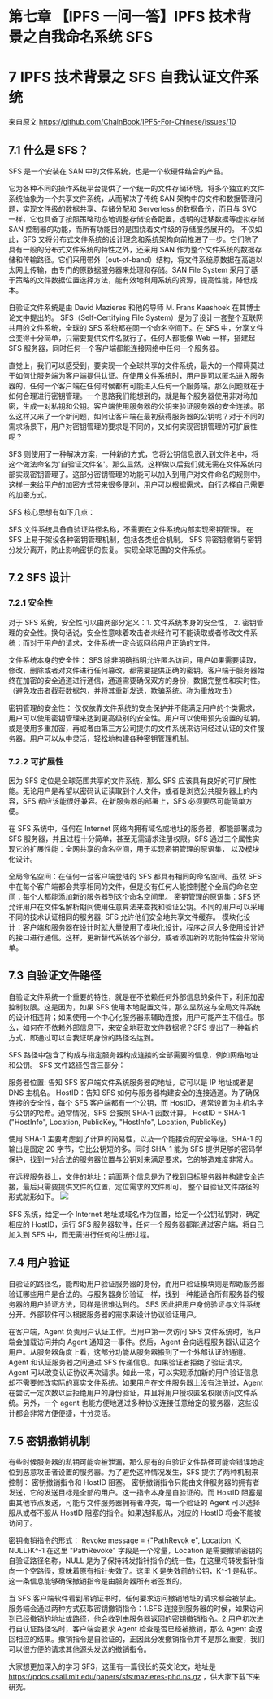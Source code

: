 # 第七章 【IPFS 一问一答】IPFS 技术背景之自我命名系统 SFS

# 7 IPFS 技术背景之 SFS 自我认证文件系统

来自原文 https://github.com/ChainBook/IPFS-For-Chinese/issues/10

## 7.1 什么是 SFS？

SFS 是一个安装在 SAN 中的文件系统，也是一个软硬件结合的产品。

它为各种不同的操作系统平台提供了一个统一的文件存储环境，将多个独立的文件系统抽象为一个共享文件系统，从而解决了传统 SAN 架构中的文件和数据管理问题，实现文件级的数据共享、存储分配和 Serverless 的数据备份，而且与 SVC 一样，它也具备了按照策略动态地调整存储设备配置，透明的迁移数据等虚拟存储 SAN 控制器的功能，而所有功能目的是围绕着文件级的存储服务展开的。 不仅如此，SFS 又将分布式文件系统的设计理念和系统架构向前推进了一步。它们除了具有一般的分布式文件系统的特性之外，还采用 SAN 作为整个文件系统的数据存储和传输路径。它们采用带外（out-of-band）结构，将文件系统原数据在高速以太网上传输，由专门的原数据服务器来处理和存储。SAN File System 采用了基于策略的文件数据位置选择方法，能有效地利用系统的资源，提高性能，降低成本。

自验证文件系统是由 David Mazieres 和他的导师 M. Frans Kaashoek 在其博士论文中提出的。 SFS（Self-Certifying File System）是为了设计一套整个互联网共用的文件系统，全球的 SFS 系统都在同一个命名空间下。在 SFS 中，分享文件会变得十分简单，只需要提供文件名就行了。任何人都能像 Web 一样，搭建起 SFS 服务器，同时任何一个客户端都能连接网络中任何一个服务器。

直觉上，我们可以感受到，要实现一个全球共享的文件系统，最大的一个障碍莫过于如何让服务端为客户端提供认证。在使用文件系统时，用户是可以匿名进入服务器的，任何一个客户端在任何时候都有可能进入任何一个服务端。那么问题就在于如何合理进行密钥管理。一个思路我们能想到的，就是每个服务器使用非对称加密，生成一对私钥和公钥。客户端使用服务器的公钥来验证服务器的安全连接。那么这样又来了一个新问题，如何让客户端在最初获得服务器的公钥呢？对于不同的需求场景下，用户对密钥管理的要求是不同的，又如何实现密钥管理的可扩展性呢？

SFS 则使用了一种解决方案，一种新的方式，它将公钥信息嵌入到文件名中，将这个做法命名为'自验证文件名'。那么显然，这样做以后我们就无需在文件系统内部实现密钥管理了。这部分密钥管理的功能可以加入到用户对文件命名的规则中。这样一来给用户的加密方式带来很多便利，用户可以根据需求，自行选择自己需要的加密方式。

SFS 核心思想有如下几点：

SFS 文件系统具备自验证路径名称，不需要在文件系统内部实现密钥管理。 在 SFS 上易于架设各种密钥管理机制，包括各类组合机制。 SFS 将密钥撤销与密钥分发分离开，防止影响密钥的恢复。 实现全球范围的文件系统。

## 7.2 SFS 设计

### 7.2.1 安全性

对于 SFS 系统，安全性可以由两部分定义：1\. 文件系统本身的安全性， 2\. 密钥管理的安全性。换句话说，安全性意味着攻击者未经许可不能读取或者修改文件系统；而对于用户的请求，文件系统一定会返回给用户正确的文件。

文件系统本身的安全性： SFS 除非明确指明允许匿名访问，用户如果需要读取，修改，删除或者对文件进行任何篡改，都需要提供正确的密钥。客户端于服务器始终在加密的安全通道进行通信，通道需要确保双方的身份，数据完整性和实时性。（避免攻击者截获数据包，并将其重新发送，欺骗系统。称为重放攻击）

密钥管理的安全性： 仅仅依靠文件系统的安全保护并不能满足用户的个类需求，用户可以使用密钥管理来达到更高级别的安全性。用户可以使用预先设置的私钥，或是使用多重加密，再或者由第三方公司提供的文件系统来访问经过认证的文件服务器。用户可以从中灵活，轻松地构建各种密钥管理机制。

### 7.2.2 可扩展性

因为 SFS 定位是全球范围共享的文件系统，那么 SFS 应该具有良好的可扩展性能。无论用户是希望以密码认证读取到个人文件，或者是浏览公共服务器上的内容，SFS 都应该能很好兼容。在新服务器的部署上，SFS 必须要尽可能简单方便。

在 SFS 系统中，任何在 Internet 网络内拥有域名或地址的服务器，都能部署成为 SFS 服务器，并且过程十分简单，甚至无需请求注册权限。SFS 通过三个属性实现它的扩展性能：全网共享的命名空间，用于实现密钥管理的原语集， 以及模块化设计。

全局命名空间：在任何一台客户端登陆的 SFS 都具有相同的命名空间。虽然 SFS 中在每个客户端都会共享相同的文件，但是没有任何人能控制整个全局的命名空间；每个人都能添加新的服务器到这个命名空间里。 密钥管理的原语集：SFS 还允许用户在文件名解析期间使用任意算法来查找和验证公钥。不同的用户可以采用不同的技术认证相同的服务器; SFS 允许他们安全地共享文件缓存。 模块化设计：客户端和服务器在设计时就大量使用了模块化设计，程序之间大多使用设计好的接口进行通信。这样，更新替代系统各个部分，或者添加新的功能特性会非常简单。

## 7.3 自验证文件路径

自验证文件系统一个重要的特性，就是在不依赖任何外部信息的条件下，利用加密控制权限。这是因为，如果 SFS 使用本地配置文件，那么显然这与全局文件系统的设计相违背；如果使用一个中心化服务器来辅助连接，用户可能产生不信任。那么，如何在不依赖外部信息下，来安全地获取文件数据呢？SFS 提出了一种新的方式，即通过可以自我证明身份的路径名达到。

SFS 路径中包含了构成与指定服务器构成连接的全部需要的信息，例如网络地址和公钥。 SFS 文件路径包含三部分：

服务器位置: 告知 SFS 客户端文件系统服务器的地址，它可以是 IP 地址或者是 DNS 主机名。 HostID：告知 SFS 如何与服务器构建安全的连接通道。为了确保连接的安全性，每个 SFS 客户端都有一个公钥，而 HostID，通常设置为主机名字与公钥的哈希。通常情况，SFS 会按照 SHA-1 函数计算。 HostID = SHA-1 ("HostInfo", Location, PublicKey, "HostInfo", Location, PublicKey)

使用 SHA-1 主要考虑到了计算的简易性，以及一个能接受的安全等级。SHA-1 的输出是固定 20 字节，它比公钥短的多。同时 SHA-1 能为 SFS 提供足够的密码学保护，找到一对合法的服务器位置与公钥对来满足要求，它的够造难度非常大。

在远程服务器上，文件的地址：前面两个信息是为了找到目标服务器并构建安全连接，最后只需要提供文件的位置，定位需求的文件即可。 整个自验证文件路径的形式就形如下。 ![](img/mark)

SFS 系统，给定一个 Internet 地址或域名作为位置，给定一个公钥私钥对，确定相应的 HostID，运行 SFS 服务器软件，任何一个服务器都能通过客户端，将自己加入到 SFS 中，而无需进行任何的注册过程。

## 7.4 用户验证

自验证的路径名，能帮助用户验证服务器的身份，而用户验证模块则是帮助服务器验证哪些用户是合法的。与服务器身份验证一样，找到一种能适合所有服务器的服务器的用户验证方法，同样是很难达到的。 SFS 因此把用户身份验证与文件系统分开。外部软件可以根据服务器的需求来设计协议验证用户。

在客户端，Agent 负责用户认证工作。当用户第一次访问 SFS 文件系统时，客户端会加载访问并向 Agent 通知这一事件。然后，Agent 会向远程服务器认证这个用户。从服务器角度上看，这部分功能从服务器搬到了一个外部认证的通道。Agent 和认证服务器之间通过 SFS 传递信息。如果验证者拒绝了验证请求，Agent 可以改变认证协议再次请求。如此一来，可以实现添加新的用户验证信息却不需要修改实际的真实文件系统。如果用户在文件服务器上没有注册过，Agent 在尝试一定次数以后拒绝用户的身份验证，并且将用户授权匿名权限访问文件系统。另外，一个 agent 也能方便地通过多种协议连接任意给定的服务器，这些设计都会非常方便便捷，十分灵活。

## 7.5 密钥撤销机制

有些时候服务器的私钥可能会被泄漏，那么原有的自验证文件路径可能会错误地定位到恶意攻击者设置的服务器。为了避免这种情况发生，SFS 提供了两种机制来控制： 密钥撤销指令和 HostID 阻塞。 密钥撤销指令只能由文件服务器的拥有者发送，它的发送目标是全部的用户。这一指令本身是自验证的。而 HostID 阻塞是由其他节点发送，可能与文件服务器拥有者冲突，每一个验证的 Agent 可以选择服从或者不服从 HostID 阻塞的指令。如果选择服从，对应的 HostID 将会不能被访问了。

密钥撤销指令的形式： Revoke message = {"PathRevok e", Location, K, NULL}K^-1 在这里 "PathRevoke" 字段是一个常量，Location 是需要撤销密钥的自验证路径名称，NULL 是为了保持转发指针指令的统一性，在这里将转发指针指向一个空路径，意味着原有指针失效了。这里 K 是失效前的公钥，K^-1 是私钥。这一条信息能够确保撤销指令是由服务器所有者签发的。

当 SFS 客户端软件看到吊销证书时，任何要求访问撤销地址的请求都会被禁止。服务端会通过两种方式获取密钥撤销指令：1.SFS 连接到服务器的时侯，如果访问到已经撤销的地址或路径，他会收到由服务器返回的密钥撤销指令。2.用户初次进行自认证路径名时，客户端会要求 Agent 检查是否已经被撤销，那么 Agent 会返回相应的结果。撤销指令是自验证的，正因此分发撤销指令并不是那么重要，我们可以很方便的请求其他源头发送的撤销指令。

大家想更加深入的学习 SFS，这里有一篇很长的英文论文，地址是 https://pdos.csail.mit.edu/papers/sfs:mazieres-phd.ps.gz ，供大家下载下来研究。